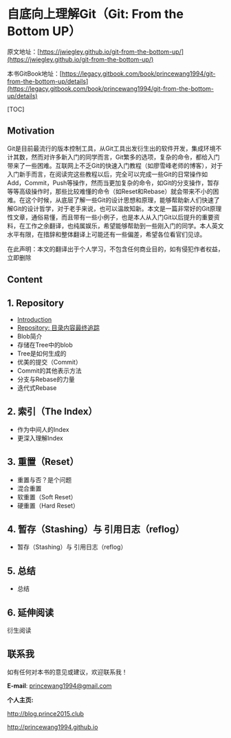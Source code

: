 # 自底向上理解Git（Git: From the Bottom UP）

原文地址：[https://jwiegley.github.io/git-from-the-bottom-up/](https://jwiegley.github.io/git-from-the-bottom-up/)

本书GitBook地址：[https://legacy.gitbook.com/book/princewang1994/git-from-the-bottom-up/details](https://legacy.gitbook.com/book/princewang1994/git-from-the-bottom-up/details)

\[TOC\]

## Motivation

Git是目前最流行的版本控制工具，从Git工具出发衍生出的软件开发，集成环境不计其数，然而对许多新入门的同学而言，Git繁多的选项，复杂的命令，都给入门带来了一些困难。互联网上不乏Git的快速入门教程（如廖雪峰老师的博客），对于入门新手而言，在阅读完这些教程以后，完全可以完成一些Git的日常操作如Add，Commit，Push等操作，然而当更加复杂的命令，如Git的分支操作，暂存等等高级操作时，那些比较难懂的命令（如Reset和Rebase）就会带来不小的困难。在这个时候，从底层了解一些Git的设计思想和原理，能够帮助新人们快速了解Git的设计哲学，对于老手来说，也可以温故知新。本文是一篇非常好的Git原理性文章，通俗易懂，而且带有一些小例子，也是本人从入门Git以后提升的重要资料，在工作之余翻译，也纯属娱乐，希望能够帮助到一些刚入门的同学。本人英文水平有限，在措辞和整体翻译上可能还有一些偏差，希望各位看官们见谅。

在此声明：本文的翻译出于个人学习，不包含任何商业目的，如有侵犯作者权益，立即删除

## Content

## 1. Repository

* [Introduction](/README.md)
* [Repository: 目录内容最终追踪](/Repository/repository-directory-content-tracking.md)
* Blob简介
* 存储在Tree中的blob
* Tree是如何生成的
* 优美的提交（Commit）
* Commit的其他表示方法
* 分支与Rebase的力量
* 迭代式Rebase

## 2. 索引（The Index）

* 作为中间人的Index
* 更深入理解Index

## 3. 重置（Reset）

* 重置与否？是个问题
* 混合重置
* 软重置（Soft Reset）
* 硬重置（Hard Reset）

## 4. 暂存（Stashing）与 引用日志（reflog）

* 暂存（Stashing）与 引用日志（reflog）

## 5. 总结

* 总结

## 6. 延伸阅读

衍生阅读

## 联系我

如有任何对本书的意见或建议，欢迎联系我！

**E-mail**: princewang1994@gmail.com

**个人主页:**

http://blog.prince2015.club

http://princewang1994.github.io







